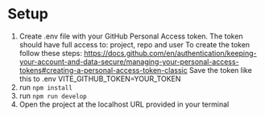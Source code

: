 # Setup
1. Create .env file with your GitHub Personal Access token.
The token should have full access to: project, repo and user
To create the token follow these steps: https://docs.github.com/en/authentication/keeping-your-account-and-data-secure/managing-your-personal-access-tokens#creating-a-personal-access-token-classic
Save the token like this to .env 
VITE_GITHUB_TOKEN=YOUR_TOKEN
2. run `npm install`
3. run `npm run develop`
4. Open the project at the localhost URL provided in your terminal
